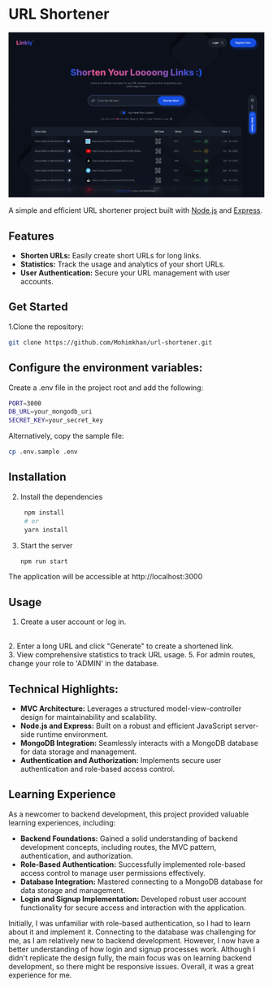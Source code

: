 # URL Shortener

![Url Shortener](./design/desktop-design.png)

A simple and efficient URL shortener project built with [Node.js](https://nodejs.org/) and [Express](https://expressjs.com/).


## Features

-  **Shorten URLs:** Easily create short URLs for long links.
-  **Statistics:** Track the usage and analytics of your short URLs.
-  **User Authentication:** Secure your URL management with user accounts.

## Get Started

1.Clone the repository:

```bash
git clone https://github.com/Mohimkhan/url-shortener.git

```

## Configure the environment variables:

Create a .env file in the project root and add the following:

```bash
PORT=3000
DB_URL=your_mongodb_uri
SECRET_KEY=your_secret_key
```

Alternatively, copy the sample file:

   ```bash
   cp .env.sample .env
   ```

## Installation

2. Install the dependencies

   ```bash
    npm install 
    # or 
    yarn install
   ```

3. Start the server

   ```bash
   npm run start
   ```

The application will be accessible at http://localhost:3000

## Usage

1. Create a user account or log in.
<br>
2. Enter a long URL and click "Generate" to create a shortened link.
<br>
3. View comprehensive statistics to track URL usage.
5. For admin routes, change your role to 'ADMIN' in the database.

## Technical Highlights:

- **MVC Architecture:** Leverages a structured model-view-controller design for maintainability and scalability.
- **Node.js and Express:** Built on a robust and efficient JavaScript server-side runtime environment.
- **MongoDB Integration:** Seamlessly interacts with a MongoDB database for data storage and management.
- **Authentication and Authorization:** Implements secure user authentication and role-based access control.

## Learning Experience

As a newcomer to backend development, this project provided valuable learning experiences, including:

- **Backend Foundations:** Gained a solid understanding of backend development concepts, including routes, the MVC pattern, authentication, and authorization.
- **Role-Based Authentication:** Successfully implemented role-based access control to manage user permissions effectively.
- **Database Integration:** Mastered connecting to a MongoDB database for data storage and management.
- **Login and Signup Implementation:** Developed robust user account functionality for secure access and interaction with the application.

Initially, I was unfamiliar with role-based authentication, so I had to learn about it and implement it. Connecting to the database was challenging for me, as I am relatively new to backend development. However, I now have a better understanding of how login and signup processes work. Although I didn't replicate the design fully, the main focus was on learning backend development, so there might be responsive issues. Overall, it was a great experience for me.
